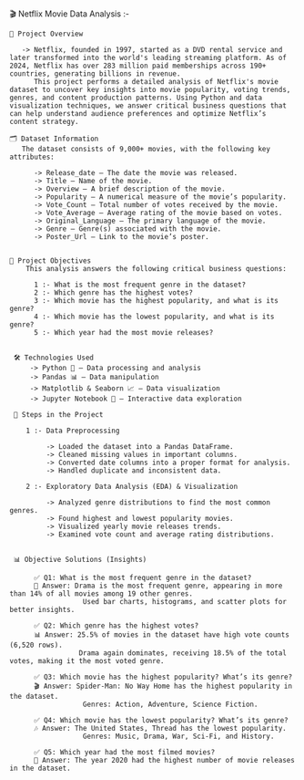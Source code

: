 🎬 Netflix Movie Data Analysis :- 

    📌 Project Overview  
       
       -> Netflix, founded in 1997, started as a DVD rental service and later transformed into the world's leading streaming platform. As of 2024, Netflix has over 283 million paid memberships across 190+ countries, generating billions in revenue.
          This project performs a detailed analysis of Netflix's movie dataset to uncover key insights into movie popularity, voting trends, genres, and content production patterns. Using Python and data visualization techniques, we answer critical business questions that can help understand audience preferences and optimize Netflix’s content strategy.

    🗂 Dataset Information    
       The dataset consists of 9,000+ movies, with the following key attributes:

          -> Release_date – The date the movie was released.
          -> Title – Name of the movie.
          -> Overview – A brief description of the movie.
          -> Popularity – A numerical measure of the movie’s popularity.
          -> Vote_Count – Total number of votes received by the movie.
          -> Vote_Average – Average rating of the movie based on votes.
          -> Original_Language – The primary language of the movie.
          -> Genre – Genre(s) associated with the movie.
          -> Poster_Url – Link to the movie’s poster.


    🎯 Project Objectives
        This analysis answers the following critical business questions:

          1 :- What is the most frequent genre in the dataset?
          2 :- Which genre has the highest votes?
          3 :- Which movie has the highest popularity, and what is its genre?
          4 :- Which movie has the lowest popularity, and what is its genre?
          5 :- Which year had the most movie releases?   


     🛠️ Technologies Used
         -> Python 🐍 – Data processing and analysis
         -> Pandas 📊 – Data manipulation
         -> Matplotlib & Seaborn 📈 – Data visualization
         -> Jupyter Notebook 📒 – Interactive data exploration

     📝 Steps in the Project

        1 :- Data Preprocessing

             -> Loaded the dataset into a Pandas DataFrame.
             -> Cleaned missing values in important columns.
             -> Converted date columns into a proper format for analysis.
             -> Handled duplicate and inconsistent data.
        
        2 :- Exploratory Data Analysis (EDA) & Visualization

             -> Analyzed genre distributions to find the most common genres.
             -> Found highest and lowest popularity movies.
             -> Visualized yearly movie releases trends.
             -> Examined vote count and average rating distributions.


     📊 Objective Solutions (Insights)

          ✅ Q1: What is the most frequent genre in the dataset?
          🎥 Answer: Drama is the most frequent genre, appearing in more than 14% of all movies among 19 other genres.        
                      Used bar charts, histograms, and scatter plots for better insights.  

          ✅ Q2: Which genre has the highest votes?
          📊 Answer: 25.5% of movies in the dataset have high vote counts (6,520 rows).
                     Drama again dominates, receiving 18.5% of the total votes, making it the most voted genre. 

          ✅ Q3: Which movie has the highest popularity? What’s its genre?
          🎬 Answer: Spider-Man: No Way Home has the highest popularity in the dataset.
                      Genres: Action, Adventure, Science Fiction.  

          ✅ Q4: Which movie has the lowest popularity? What’s its genre?
          🎶 Answer: The United States, Thread has the lowest popularity.
                      Genres: Music, Drama, War, Sci-Fi, and History. 

          ✅ Q5: Which year had the most filmed movies?
          📆 Answer: The year 2020 had the highest number of movie releases in the dataset.            
